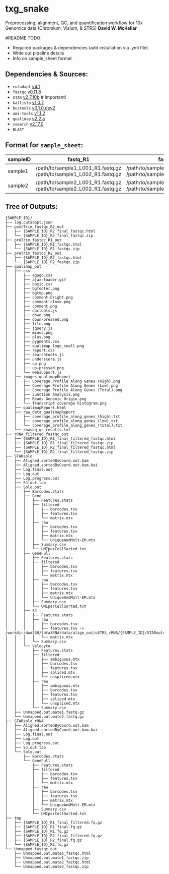 # txg_snake
Preprocessing, alignment, QC, and quantification workflow for 10x Genomics data (Chromium, Visium, & STRS)
**David W. McKellar**

#README TODO:
- Required packages & dependencies (add installation via .yml file)
- Write out pipeline details
- Info on sample_sheet format

## Dependencies & Sources:
- `cutadapt` [v4.1]()
- `fastqc` [v0.11.8]()
- `STAR` [v2.7.10b]() # Important!
- `kallisto` [v1.0.7]()
- `bustools` [v0.1.0.dev2]()
- `umi-tools` [v1.1.2]()
- `qualimap` [v2.2.a]()
- `vsearch` [v2.17.0](https://github.com/torognes/vsearch)
- `BLAST`

## Format for `sample_sheet`:
|sampleID      |fastq_R1                                                               |fastq_R2                                                              |chemistry|STAR_rRNA_ref                 |STAR_ref                  |genes_gtf                |kb_idx                               |kb_t2g                                      |
|--------------|-----------------------------------------------------------------------|----------------------------------------------------------------------|---------|------------------------------|--------------------------|-------------------------|-------------------------------------|--------------------------------------------|
|sample1       | /path/to/sample1_L001_R1.fastq.gz /path/to/sample1_L002_R1.fastq.gz   | /path/to/sample1_L001_R2.fastq.gz /path/to/sample1_L002_R2.fastq.gz  | Visium    | /path/to/STAR_reference_rRNA | /path/to/STAR_reference  |/path/to/annotations.gtf | /path/to/kallisto/transcriptome.idx | /path/to/kallisto/transcripts_to_genes.txt |
|sample2      | /path/to/sample2_L001_R1.fastq.gz /path/to/sample2_L002_R1.fastq.gz   | /path/to/sample2_L001_R2.fastq.gz /path/to/sample2_L002_R2.fastq.gz  | STRS    | /path/to/STAR_reference_rRNA | /path/to/STAR_reference  |/path/to/annotations.gtf | /path/to/kallisto/transcriptome.idx | /path/to/kallisto/transcripts_to_genes.txt |

## Tree of Outputs:
```
{SAMPLE_ID}/
├── log.cutadapt.json
├── postTrim_fastqc_R2_out
│   ├── {SAMPLE_ID}_R2_final_fastqc.html
│   └── {SAMPLE_ID}_R2_final_fastqc.zip
├── preTrim_fastqc_R1_out
│   ├── {SAMPLE_ID}_R1_fastqc.html
│   └── {SAMPLE_ID}_R1_fastqc.zip
├── preTrim_fastqc_R2_out
│   ├── {SAMPLE_ID}_R2_fastqc.html
│   └── {SAMPLE_ID}_R2_fastqc.zip
├── qualimap_out
│   ├── css
│   │   ├── agogo.css
│   │   ├── ajax-loader.gif
│   │   ├── basic.css
│   │   ├── bgfooter.png
│   │   ├── bgtop.png
│   │   ├── comment-bright.png
│   │   ├── comment-close.png
│   │   ├── comment.png
│   │   ├── doctools.js
│   │   ├── down.png
│   │   ├── down-pressed.png
│   │   ├── file.png
│   │   ├── jquery.js
│   │   ├── minus.png
│   │   ├── plus.png
│   │   ├── pygments.css
│   │   ├── qualimap_logo_small.png
│   │   ├── report.css
│   │   ├── searchtools.js
│   │   ├── underscore.js
│   │   ├── up.png
│   │   ├── up-pressed.png
│   │   └── websupport.js
│   ├── images_qualimapReport
│   │   ├── Coverage Profile Along Genes (High).png
│   │   ├── Coverage Profile Along Genes (Low).png
│   │   ├── Coverage Profile Along Genes (Total).png
│   │   ├── Junction Analysis.png
│   │   ├── Reads Genomic Origin.png
│   │   └── Transcript coverage histogram.png
│   ├── qualimapReport.html
│   ├── raw_data_qualimapReport
│   │   ├── coverage_profile_along_genes_(high).txt
│   │   ├── coverage_profile_along_genes_(low).txt
│   │   └── coverage_profile_along_genes_(total).txt
│   └── rnaseq_qc_results.txt
├── rRNA_filtered_fastqc_out
│   ├── {SAMPLE_ID}_R1_final_filtered_fastqc.html
│   ├── {SAMPLE_ID}_R1_final_filtered_fastqc.zip
│   ├── {SAMPLE_ID}_R2_final_filtered_fastqc.html
│   └── {SAMPLE_ID}_R2_final_filtered_fastqc.zip
├── STARsolo
│   ├── Aligned.sortedByCoord.out.bam
│   ├── Aligned.sortedByCoord.out.bam.bai
│   ├── Log.final.out
│   ├── Log.out
│   ├── Log.progress.out
│   ├── SJ.out.tab
│   ├── Solo.out
│   │   ├── Barcodes.stats
│   │   ├── Gene
│   │   │   ├── Features.stats
│   │   │   ├── filtered
│   │   │   │   ├── barcodes.tsv
│   │   │   │   ├── features.tsv
│   │   │   │   └── matrix.mtx
│   │   │   ├── raw
│   │   │   │   ├── barcodes.tsv
│   │   │   │   ├── features.tsv
│   │   │   │   ├── matrix.mtx
│   │   │   │   └── UniqueAndMult-EM.mtx
│   │   │   ├── Summary.csv
│   │   │   └── UMIperCellSorted.txt
│   │   ├── GeneFull
│   │   │   ├── Features.stats
│   │   │   ├── filtered
│   │   │   │   ├── barcodes.tsv
│   │   │   │   ├── features.tsv
│   │   │   │   └── matrix.mtx
│   │   │   ├── raw
│   │   │   │   ├── barcodes.tsv
│   │   │   │   ├── features.tsv
│   │   │   │   ├── matrix.mtx
│   │   │   │   └── UniqueAndMult-EM.mtx
│   │   │   ├── Summary.csv
│   │   │   └── UMIperCellSorted.txt
│   │   ├── SJ
│   │   │   ├── Features.stats
│   │   │   ├── raw
│   │   │   │   ├── barcodes.tsv
│   │   │   │   ├── features.tsv -> /workdir/dwm269/totalRNA/data/align_out/uSTRS_rRNA/{SAMPLE_ID}/STARsolo/SJ.out.tab
│   │   │   │   └── matrix.mtx
│   │   │   └── Summary.csv
│   │   └── Velocyto
│   │       ├── Features.stats
│   │       ├── filtered
│   │       │   ├── ambiguous.mtx
│   │       │   ├── barcodes.tsv
│   │       │   ├── features.tsv
│   │       │   ├── spliced.mtx
│   │       │   └── unspliced.mtx
│   │       ├── raw
│   │       │   ├── ambiguous.mtx
│   │       │   ├── barcodes.tsv
│   │       │   ├── features.tsv
│   │       │   ├── spliced.mtx
│   │       │   └── unspliced.mtx
│   │       └── Summary.csv
│   ├── Unmapped.out.mate1.fastq.gz
│   └── Unmapped.out.mate2.fastq.gz
├── STARsolo_rRNA
│   ├── Aligned.sortedByCoord.out.bam
│   ├── Aligned.sortedByCoord.out.bam.bai
│   ├── Log.final.out
│   ├── Log.out
│   ├── Log.progress.out
│   ├── SJ.out.tab
│   └── Solo.out
│       ├── Barcodes.stats
│       └── GeneFull
│           ├── Features.stats
│           ├── filtered
│           │   ├── barcodes.tsv
│           │   ├── features.tsv
│           │   └── matrix.mtx
│           ├── raw
│           │   ├── barcodes.tsv
│           │   ├── features.tsv
│           │   ├── matrix.mtx
│           │   └── UniqueAndMult-EM.mtx
│           ├── Summary.csv
│           └── UMIperCellSorted.txt
├── tmp
│   ├── {SAMPLE_ID}_R1_final_filtered.fq.gz
│   ├── {SAMPLE_ID}_R1_final.fq.gz
│   ├── {SAMPLE_ID}_R1.fq.gz
│   ├── {SAMPLE_ID}_R2_final_filtered.fq.gz
│   ├── {SAMPLE_ID}_R2_final.fq.gz
│   └── {SAMPLE_ID}_R2.fq.gz
└── Unmapped_fastqc_out
    ├── Unmapped.out.mate1_fastqc.html
    ├── Unmapped.out.mate1_fastqc.zip
    ├── Unmapped.out.mate2_fastqc.html
    └── Unmapped.out.mate2_fastqc.zip
```